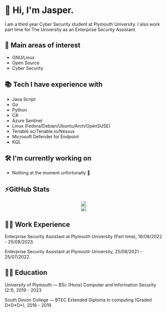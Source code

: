 # 👋 Hi, I'm Jasper. 

I am a third year Cyber Security student at Plymouth University. I also work part time for The University as an Enterprise Security Assistant. 

## 🤔 Main areas of interest 
- GNU/Linux 
- Open Source 
- Cyber Security

## 📚 Tech I have experience with 
- Java Script 
- Go
- Python 
- C#
- Azure Sentinel
- Linux (Fedora/Debian/Ubuntu/Arch/OpenSUSE) 
- Tenable.sc/Tenable.io/Nessus 
- Microsoft Defender for Endpoint
- KQL 

 
## 🛠 I'm currently working on
- Nothing at the moment unfortunatly 🤷

<!--
 
 📚 I'm currently Learning
- Golang 
- Azure
- Log analytics with KQL -->

## ⚡GitHub Stats
<!-- Stats -->
<!-- Credit to https://github.com/anuraghazra/github-readme-stats -->
<!-- Themes: https://github.com/anuraghazra/github-readme-stats/blob/master/themes/README.md -->
 <div align="middle">
    <img src="https://github-readme-stats.vercel.app/api/?username=jasper-27&count_private=true&show_icons=true&theme=monokai" />
    <br>
    <img src="https://github-readme-stats.vercel.app/api/top-langs/?username=jasper-27&exclude_repo=iTeamProject&count_private=true&hide=css,HTML&langs_count=5&theme=monokai" />

</div> 

## 🧑‍💻 Work Experience 

Enterprise Security Assistant at Plymouth University (Part time), 16/08/2022 - 25/08/2023. 

Enterprise Security Assistant at Plymouth University, 25/08/2021 - 25/07/2022. 


## 👨‍🏫 Education

University of Plymouth — BSc (Hons) Computer and Information Security (2:1), 2019 - 2023

South Devon College — BTEC Extended Diploma in computing (Graded D\*D\*D\*), 2016 - 2019



